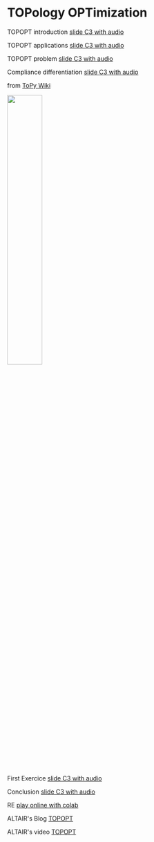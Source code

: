 # TOPology OPTimization


TOPOPT introduction [slide C3 with audio](https://app.amanote.com/note-taking/document/9ea811e2-8983-4f12-ad24-59a80ca8e922)

TOPOPT applications [slide C3 with audio](https://app.amanote.com/note-taking/document/0713c6fb-4c42-4312-89bb-6cb33095d665)

TOPOPT problem [slide C3 with audio](https://app.amanote.com/note-taking/document/ff5e3c6d-8adb-4ee7-b9d4-c50ad1bc0a44)

Compliance differentiation [slide C3 with audio](https://app.amanote.com/note-taking/document/40c3ec3f-f411-40bb-8b86-f84a1c445804)

from [ToPy Wiki](https://github.com/williamhunter/topy/wiki)

<div align="left">
	<img src="./beam_2d_reci_gsf.gif" width=40%>
</div>

First Exercice [slide C3 with audio](https://app.amanote.com/note-taking/document/9405809c-3b91-48ae-812e-a3c1c74bd1ee)

Conclusion [slide C3 with audio](https://app.amanote.com/note-taking/document/10f1aa92-2263-4867-9271-6488ac457514)


RE [play online with colab](https://github.com/jomorlier/mdocourse/blob/master/AdvancedTopOpt/Top88_Tutorial.ipynb)

ALTAIR's Blog [TOPOPT](https://blog.altair.com/bang-buck-getting-additive-manufacturing/)

ALTAIR's video [TOPOPT](https://altairuniversity.com/13147-topology-optimization-tutorial-3-point-bending-of-a-beam-1d-2d-and-3d-2)
